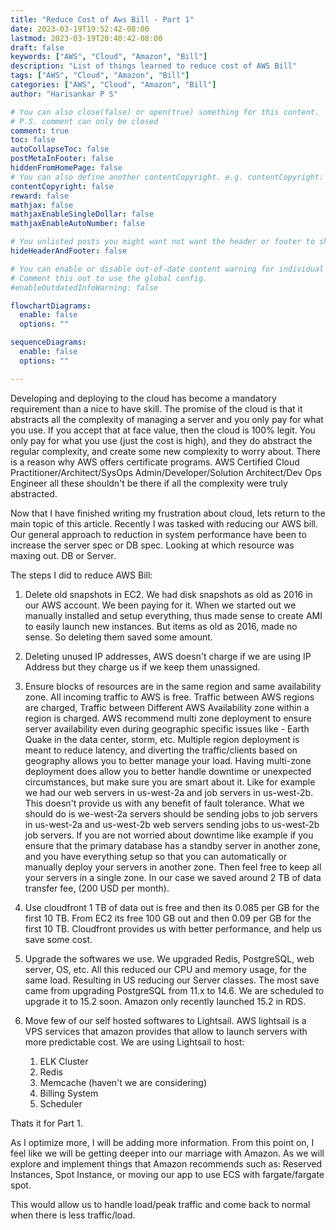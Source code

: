 ```yaml
---
title: "Reduce Cost of Aws Bill - Part 1"
date: 2023-03-19T19:52:42-08:00
lastmod: 2023-03-19T20:40:42-08:00
draft: false
keywords: ["AWS", "Cloud", "Amazon", "Bill"]
description: "List of things learned to reduce cost of AWS Bill"
tags: ["AWS", "Cloud", "Amazon", "Bill"]
categories: ["AWS", "Cloud", "Amazon", "Bill"]
author: "Harisankar P S"

# You can also close(false) or open(true) something for this content.
# P.S. comment can only be closed
comment: true
toc: false
autoCollapseToc: false
postMetaInFooter: false
hiddenFromHomePage: false
# You can also define another contentCopyright. e.g. contentCopyright: "This is another copyright."
contentCopyright: false
reward: false
mathjax: false
mathjaxEnableSingleDollar: false
mathjaxEnableAutoNumber: false

# You unlisted posts you might want not want the header or footer to show
hideHeaderAndFooter: false

# You can enable or disable out-of-date content warning for individual post.
# Comment this out to use the global config.
#enableOutdatedInfoWarning: false

flowchartDiagrams:
  enable: false
  options: ""

sequenceDiagrams:
  enable: false
  options: ""

---
```


Developing and deploying to the cloud has become a mandatory requirement than a nice to have skill. The promise of the cloud is that it abstracts all the complexity of managing a server and you only pay for what you use. If you accept that at face value, then the cloud is 100% legit. You only pay for what you use (just the cost is high), and they do abstract the regular complexity, and create some new complexity to worry about. There is a reason why AWS offers certificate programs. AWS Certified Cloud Practitioner/Architect/SysOps Admin/Developer/Solution Architect/Dev Ops Engineer all these shouldn't be there if all the complexity were truly abstracted.

Now that I have finished writing my frustration about cloud, lets return to the main topic of this article. Recently I was tasked with reducing our AWS bill. Our general approach to reduction in system performance have been to increase the server spec or DB spec. Looking at which resource was maxing out. DB or Server.

<!--more-->

The steps I did to reduce AWS Bill:

1. Delete old snapshots in EC2. We had disk snapshots as old as 2016 in our AWS account. We been paying for it. When we started out we manually installed and setup everything, thus made sense to create AMI to easily launch new instances. But items as old as 2016, made no sense. So deleting them saved some amount.

2. Deleting unused IP addresses, AWS doesn't charge if we are using IP Address but they charge us if we keep them unassigned.

3. Ensure blocks of resources are in the same region and same availability zone. All incoming traffic to AWS is free. Traffic between AWS regions are charged, Traffic between Different AWS Availability zone within a region is charged. AWS recommend multi zone deployment to ensure server availability even during geographic specific issues like - Earth Quake in the data center, storm, etc. Multiple region deployment is meant to reduce latency, and diverting the traffic/clients based on geography allows you to better manage your load. Having multi-zone deployment does allow you to better handle downtime or unexpected circumstances, but make sure you are smart about it. Like for example we had our web servers in us-west-2a and job servers in us-west-2b. This doesn't provide us with any benefit of fault tolerance. What we should do is we-west-2a servers should be sending jobs to job servers in us-west-2a and us-west-2b web servers sending jobs to us-west-2b job servers. If you are not worried about downtime like example if you ensure that the primary database has a standby server in another zone, and you have everything setup so that you can automatically or manually deploy your servers in another zone. Then feel free to keep all your servers in a single zone. In our case we saved around 2 TB of data transfer fee, (200 USD per month).

4. Use cloudfront 1 TB of data out is free and then its 0.085 per GB for the first 10 TB. From EC2 its free 100 GB out and then 0.09 per GB for the first 10 TB. Cloudfront provides us with better performance, and help us save some cost.

5. Upgrade the softwares we use. We upgraded Redis, PostgreSQL, web server, OS, etc. All this reduced our CPU and memory usage, for the same load. Resulting in US reducing our Server classes. The most save came from upgrading PostgreSQL from 11.x to 14.6. We are scheduled to upgrade it to 15.2 soon. Amazon only recently launched 15.2 in RDS.

6. Move few of our self hosted softwares to Lightsail. AWS lightsail is a VPS services that amazon provides that allow to launch servers with more predictable cost. We are using Lightsail to host:
      1.  ELK Cluster
      2.  Redis
      3.  Memcache (haven't we are considering)
      4.  Billing System
      5.  Scheduler

Thats it for Part 1.

As I optimize more, I will be adding more information. From this point on, I feel like we will be getting deeper into our marriage with Amazon. As we will explore and implement things that Amazon recommends such as: Reserved Instances, Spot Instance, or moving our app to use ECS with fargate/fargate spot.

This would allow us to handle load/peak traffic and come back to normal when there is less traffic/load.
